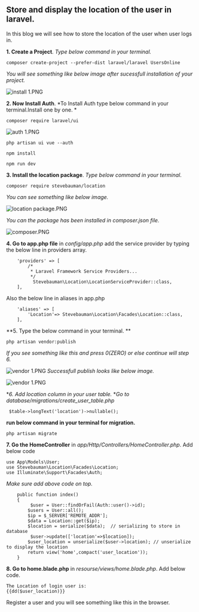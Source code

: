## Store and display the location of the user in laravel.

In this blog we will see how to store the location of the user when user logs in.


**1. Create a Project**. *Type below command in your terminal.*

```
composer create-project --prefer-dist laravel/laravel UsersOnline
``` 
*You will see something like below image after sucessfull installation of your project.*

![install 1.PNG](https://cdn.hashnode.com/res/hashnode/image/upload/v1609331487079/bhK2klIeB.png)

**2. Now Install Auth**. *To Install Auth type below command in your terminal.Install one by one. *

```
composer require laravel/ui
``` 

![auth 1.PNG](https://cdn.hashnode.com/res/hashnode/image/upload/v1609331749911/eYEiMbxqZ.png)


```
php artisan ui vue --auth
``` 
```
npm install
``` 

```
npm run dev
``` 

**3. Install the location package**. *Type below command in your terminal*. 

```
composer require stevebauman/location
``` 
*You can see something like below image.*

![location package.PNG](https://cdn.hashnode.com/res/hashnode/image/upload/v1609331987212/KdDRotbRx.png)

*You can the package has been installed in composer.json file.*


![composer.PNG](https://cdn.hashnode.com/res/hashnode/image/upload/v1609332083301/I5O5BhB7n.png)

**4.  Go to app.php file** in *config/app.php* add the service provider by typing the below line in providers array.

```
    'providers' => [
        /*
         * Laravel Framework Service Providers...
         */
          Stevebauman\Location\LocationServiceProvider::class,
    ],
``` 
Also the below line in aliases in app.php

```
    'aliases' => [
        'Location'=> Stevebauman\Location\Facades\Location::class,
    ],
``` 

**5. Type the below command in your terminal. **

```
php artisan vendor:publish
``` 
*If you see something like this and press 0(ZERO) or else continue will step 6.*

![vendor 1.PNG](https://cdn.hashnode.com/res/hashnode/image/upload/v1609332494754/PpiIPHtrO.png)
*Successfull publish looks like below image.*

![vendor 1.PNG](https://cdn.hashnode.com/res/hashnode/image/upload/v1609332540951/5BPzu5g0b.png)

**6. Add location column in your user table.* **Go to database/migrations/create_user_table.php*

```
 $table->longText('location')->nullable();
``` 
**run below command in your terminal for migration.**

```
php artisan migrate
``` 
**7. Go the HomeController** in *app/Http/Controllers/HomeController.php*. Add below code

```
use App\Models\User;
use Stevebauman\Location\Facades\Location;
use Illuminate\Support\Facades\Auth;
``` 
*Make sure add above code on top.*
```
    public function index()
    {
         $user = User::findOrFail(Auth::user()->id);
        $users = User::all();
        $ip = $_SERVER['REMOTE_ADDR'];
        $data = Location::get($ip);
        $location = serialize($data);  // serializing to store in database
         $user->update(['location'=>$location]);
        $user_location = unserialize($user->location); // unserialize to display the location
        return view('home',compact('user_location'));
    }
``` 

**8. Go to home.blade.php** in *resourse/views/home.blade.php*. Add below code.

```
The Location of login user is:
{{dd($user_location)}}
``` 


Register a user and you will see something like this in the browser.

 

 













